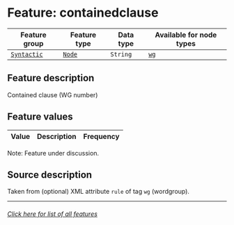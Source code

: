 # Feature: containedclause

Feature group | Feature type | Data type | Available for node types
---  | --- | --- | ---
[`Syntactic`](featuresbygroup.md#syntactic-features) | [`Node`](featuresbyfeaturetype.md#node-features) | `String` | [`wg`](featuresbynodetype.md#wordgroup-nodes)

## Feature description

Contained clause (WG number)

## Feature values

Value | Description | Frequency
--- | --- | ---

Note: Feature under discussion.

## Source description

Taken from (optional) XML attribute `rule` of tag `wg` (wordgroup).

---
###### [Click here for list of all features](home.md#readme)
